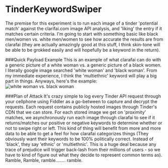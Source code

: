TinderKeywordSwiper
===============

The premise for this experiment is to run each image of a tinder 'potential match' against the clarifai.com image API analysis, and 'liking' the entry if it matches certain criteria. I'm going to start with something basic like black men/women vs. white men/women to see how accurate the results are from clarafai (they are actually amazingly good at this stuff, I think skin-tone will be able to be grokked easily and will hopefully be a keyword in the return). 

###Quick Payload Example
This is an example of what clarafai can do with a generic picture of a white woman vs. a generic picture of a black women. I literally google image searched 'white woman' and 'black woman'. From my immediate experience, I think the 'multiethnic' keyword will play a big part in things. Anyways, here's the example:
![white woman vs. black woman](http://i.imgur.com/J1TXdzS.jpg)


###Plan of Attack
It's crazy simple to log every Tinder API request through your cellphone using Fiddler as a go-between to capture and decrypt the requests. Each request contains publicly hosted images through Tinder's CDN that we can store. For each stored image we get on 'proximity' matches, we asynchronously run each image through clarafai to see if it returns/matches our positive or negative keywords to determine whether or not to swipe right or left. This kind of thing will benefit from more and more data to be able to get a feel for how clarafai categorizes things (They obviously want their keywords to be 100% politically correct. Instead of 'black', they say 'ethnic' or 'multiethnic'. This is a huge deal because any trace of prejudice will trigger back-lash from their millions of users - so we have to kind of figure out what they decide to represent common terms as). Ramble, Ramble, ramble........  ramble.
